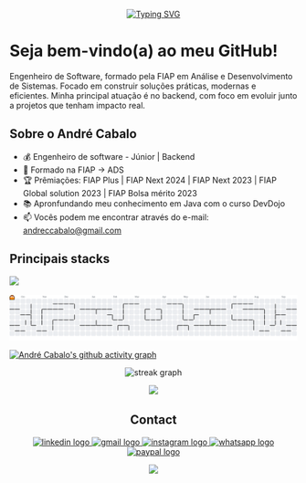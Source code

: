 <p align="center">
  <a href="https://git.io/typing-svg"><img src="https://readme-typing-svg.demolab.com?font=Fira+Code&weight=700&duration=700&pause=500&color=F60E56&center=true&vCenter=true&random=false&width=650&height=110&lines=BEM+VINDO;WELCOME;BIENVENIDO;%E6%AD%A1%E8%BF%8E;Herzlich+Willkommen;Velkommen;%D0%B6%D0%B5%D0%BB%D0%B0%D0%BD%D0%BD%D1%8B%D0%B9" alt="Typing SVG" /></a>
</p>

# Seja bem-vindo(a) ao meu GitHub! 

Engenheiro de Software, formado pela FIAP em Análise e Desenvolvimento de Sistemas.
Focado em construir soluções práticas, modernas e eficientes.
Minha principal atuação é no backend, com foco em evoluir junto a projetos que tenham impacto real.


## Sobre o André Cabalo

- :moneybag: Engenheiro de software - Júnior | Backend 
- :school_satchel: Formado na FIAP -> ADS
- :trophy: Prêmiações: FIAP Plus | FIAP Next 2024 | FIAP Next 2023 | FIAP Global solution 2023 | FIAP Bolsa mérito 2023
- :books: Apronfundando meu conhecimento em Java com o curso DevDojo 
- :mailbox: Vocês podem me encontrar através do e-mail: andreccabalo@gmail.com

## Principais stacks
<p>
  <a href="https://skillicons.dev">
    <img src="https://skillicons.dev/icons?i=java,spring,idea,git,github,docker,gradle,grafana,jenkins,kubernetes,mysql,postgres,postman,obsidian,linux" />
  </a>
</p>




<picture>
  <source media="(prefers-color-scheme: dark)" srcset="https://raw.githubusercontent.com/AndreCabalo/AndreCabalo/output/pacman-contribution-graph-dark.svg">
  <source media="(prefers-color-scheme: light)" srcset="https://raw.githubusercontent.com/AndreCabalo/AndreCabalo/output/pacman-contribution-graph.svg">
  <img alt="pacman contribution graph" src="https://raw.githubusercontent.com/AndreCabalo/AndreCabalo/output/pacman-contribution-graph.svg">
</picture>


[![André Cabalo's github activity graph](https://github-readme-activity-graph.vercel.app/graph?username=andrecabalo&bg_color=0d1117&color=F60E56&line=F60E56&point=d1056c&area=true&area_color=F60E56&hide_border=true)](https://github.com/ashutosh00710/github-readme-activity-graph)

<p align="center">
  <img src="https://streak-stats.demolab.com?user=andrecabalo&locale=pt-br&mode=weekly&theme=default&hide_border=false&border_radius=5&date_format=M%20j%5B,%20Y%5D" height="156" alt="streak graph"/> 
</p> 
<p align="center">
  <img src="https://github-profile-trophy.vercel.app/?username=andrecabalo&no-bg=true&theme=onedark&no-frame=true&column=3&margin-w=15&margin-h=15&row=2"/>
</p>



<h2 align="center"> Contact </h2>

<div align="center">
  <a href="https://www.linkedin.com/in/andre-cabalo" target="_blank"><img src="https://raw.githubusercontent.com/maurodesouza/profile-readme-generator/master/src/assets/icons/social/linkedin/default.svg" width="52" height="40" alt="linkedin logo" />
  <a href = "andreccabalo@gmail.com"><img src="https://raw.githubusercontent.com/maurodesouza/profile-readme-generator/master/src/assets/icons/social/gmail/default.svg" width="52" height="40" alt="gmail logo"  />
  <a href="https://instagram.com/andrecabalo" target="_blank"><img src="https://raw.githubusercontent.com/maurodesouza/profile-readme-generator/master/src/assets/icons/social/instagram/default.svg" width="52" height="40" alt="instagram logo"  />
  <a href="https://wa.me/5511974117254"><img src="https://raw.githubusercontent.com/maurodesouza/profile-readme-generator/master/src/assets/icons/social/whatsapp/default.svg" width="52" height="40" alt="whatsapp logo"  />
  <a href="https://www.paypal.com/donate/?hosted_button_id=W6Y6WVJE633W8"><img src="https://raw.githubusercontent.com/maurodesouza/profile-readme-generator/master/src/assets/icons/social/paypal/default.svg" width="52" height="40" alt="paypal logo" />
    
</div>
<p> </p>
<div align="center">
  <img src="https://visitor-badge.laobi.icu/badge?page_id=AndreCabalo.AndreCabalo&"  />
</div>

###
